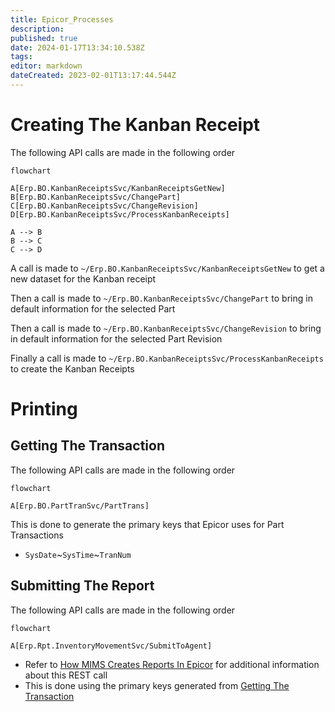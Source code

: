 ```yaml
---
title: Epicor_Processes
description: 
published: true
date: 2024-01-17T13:34:10.538Z
tags: 
editor: markdown
dateCreated: 2023-02-01T13:17:44.544Z
---
```


# Creating The Kanban Receipt
The following API calls are made in the following order
```mermaid
flowchart

A[Erp.BO.KanbanReceiptsSvc/KanbanReceiptsGetNew]
B[Erp.BO.KanbanReceiptsSvc/ChangePart]
C[Erp.BO.KanbanReceiptsSvc/ChangeRevision]
D[Erp.BO.KanbanReceiptsSvc/ProcessKanbanReceipts]

A --> B
B --> C
C --> D
```

A call is made to `~/Erp.BO.KanbanReceiptsSvc/KanbanReceiptsGetNew` to get a new dataset for the Kanban receipt

Then a call is made to `~/Erp.BO.KanbanReceiptsSvc/ChangePart` to bring in default information for the selected Part

Then a call is made to `~/Erp.BO.KanbanReceiptsSvc/ChangeRevision` to bring in default information for the selected Part Revision

Finally a call is made to `~/Erp.BO.KanbanReceiptsSvc/ProcessKanbanReceipts` to create the Kanban Receipts

# Printing
## Getting The Transaction
The following API calls are made in the following order
```mermaid
flowchart

A[Erp.BO.PartTranSvc/PartTrans]
```

This is done to generate the primary keys that Epicor uses for Part Transactions
- `SysDate`~`SysTime`~`TranNum`

## Submitting The Report
The following API calls are made in the following order
```mermaid
flowchart

A[Erp.Rpt.InventoryMovementSvc/SubmitToAgent]
```
- Refer to [How MIMS Creates Reports In Epicor](../../Printing.md#how-mims-creates-reports-in-epicor) for additional information about this REST call
- This is done using the primary keys generated from [Getting The Transaction](./Epicor_Processes.md#getting-the-transaction)

